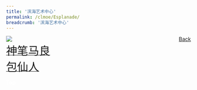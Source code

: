 ```yaml
---
title: '滨海艺术中心'
permalink: /clmoe/Esplanade/
breadcrumb: '滨海艺术中心'
---
```


<!-- Global site tag (gtag.js) - Google Ads: 726049306 -->
<script async src="https://www.googletagmanager.com/gtag/js?id=AW-726049306"></script>
<script>
  window.dataLayer = window.dataLayer || [];
  function gtag(){dataLayer.push(arguments);}
  gtag('js', new Date());

  gtag('config', 'AW-726049306');
</script>
<a href="/exhibits/华文学习展示区-chinese-exhibitions-e/community-partners/" style="float:right;">Back</a>
 <img src="/images/MTLS2021-Esplanade_CL_Final.jpg"> <br/>
 <a href=" https://www.esplanade.com/offstage/arts/moonfest-online-the-magic-paintbrush?sc_lang=zh-CN " target="_blank"><span style="font-size: 30px;">神笔马良</span></a> <br/>
 <a href=" https://www.esplanade.com/offstage/arts/the-dumpling-sage?sc_lang=zh-CN " target="_blank"><span style="font-size: 30px;">包仙人</span></a>

<div class="btntop"><a href="#top" style="text-decoration:none;"><span style="color:white"><b>Top</b></span></a></div>
